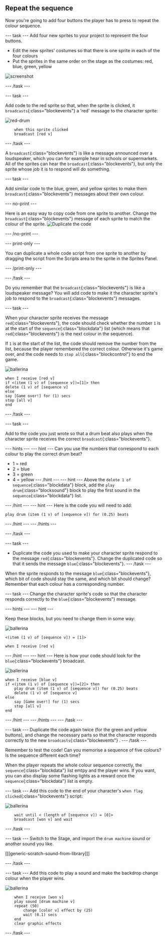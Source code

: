 ## Repeat the sequence

Now you're going to add four buttons the player has to press to repeat the colour sequence.

--- task ---
Add four new sprites to your project to represent the four buttons.
- Edit the new sprites' costumes so that there is one sprite in each of the four colours
- Put the sprites in the same order on the stage as the costumes: red, blue, green, yellow

![screenshot](images/colour-drums.png)

--- /task ---

--- task ---

Add code to the red sprite so that, when the sprite is clicked, it `broadcasts`{:class="blockevents"} a 'red' message to the character sprite:

![red-drum](images/red_drum.png)

```blocks
	when this sprite clicked
	broadcast [red v]
```
--- /task ---

A `broadcast`{:class="blockevents"} is like a message announced over a loudspeaker, which you can for example hear in schools or supermarkets. All of the sprites can hear the `broadcast`{:class="blockevents"}, but only the sprite whose job it is to respond will do something.

--- task ---

Add similar code to the blue, green, and yellow sprites to make them `broadcast`{:class="blockevents"} messages about their own colour.

--- no-print ---

Here is an easy way to copy code from one sprite to another. Change the `broadcast`{:class="blockevents"} message of each sprite to match the colour of the sprite.
![Duplicate the code](images/broadcast-duplicate.gif)

--- /no-print ---

--- print-only ---

You can duplicate a whole code script from one sprite to another by dragging the script from the Scripts area to the sprite in the Sprites Panel.

--- /print-only ---

--- /task ---

Do you remember that the `broadcast`{:class="blockevents"} is like a loudspeaker message? You will add code to make it the character sprite's job to respond to the `broadcast`{:class="blockevents"} messages.

--- task ---

When your character sprite receives the message `red`{:class="blockevents"}, the code should check whether the number `1` is at the start of the `sequence`{:class="blockdata"} list (which means that `red`{:class="blockevents"} is the next colour in the sequence).

If `1` is at the start of the list, the code should remove the number from the list, because the player remembered the correct colour. Otherwise it's game over, and the code needs to `stop all`{:class="blockcontrol"} to end the game.

![ballerina](images/ballerina.png)

```blocks
when I receive [red v]
if <(item (1 v) of [sequence v])=[1]> then
delete (1 v) of [sequence v]
else
say [Game over!] for (1) secs
stop [all v]
end
```
--- /task ---

--- task ---

Add to the code you just wrote so that a drum beat also plays when the character sprite receives the correct `broadcast`{:class="blockevents"}.

--- hints ---
--- hint ---
Can you use the numbers that correspond to each colour to play the correct drum beat?
+ 1 = red
+ 2 = blue
+ 3 = green
+ 4 = yellow
--- /hint ---
--- hint ---
Above the `delete 1 of sequence`{:class="blockdata"} block, add the `play drum`{:class="blocksound"} block to play the first sound in the `sequence`{:class="blockdata"} list.

--- /hint ---
--- hint ---
Here is the code you will need to add:

```blocks
play drum (item (1 v) of [sequence v]) for (0.25) beats
```
--- /hint ---
--- /hints ---

--- /task ---

--- task ---
+ Duplicate the code you used to make your character sprite respond to the message `red`{:class="blockevents"}. Change the duplicated code so that it sends the message `blue`{:class="blockevents"}.
--- /task ---

When the sprite responds to the message `blue`{:class="blockevents"}, which bit of code should stay the same, and which bit should change? Remember that each colour has a corresponding number.

--- task ---
Change the character sprite's code so that the character responds correctly to the `blue`{:class="blockevents"} message.

--- hints ---
--- hint ---

Keep these blocks, but you need to change them in some way:

![ballerina](images/ballerina.png)

```blocks
<(item (1 v) of [sequence v]) = [1]>

when I receive [red v]
```

--- /hint ---
--- hint ---
Here is how your code should look for the `blue`{:class="blockevents"} broadcast.

![ballerina](images/ballerina.png)

```blocks
when I receive [blue v]
if <(item (1 v) of [sequence v])=[2]> then
	play drum (item (1 v) of [sequence v]) for (0.25) beats
	delete (1 v) of [sequence v]
else
	say [Game over!] for (1) secs
	stop [all v]
end
```

--- /hint ---
--- /hints ---
--- /task ---

--- task ---
Duplicate the code again twice (for the green and yellow buttons), and change the necessary parts so that the character responds correctly to the new `broadcasts`{:class="blockevents"} .
--- /task ---

Remember to test the code! Can you memorise a sequence of five colours? Is the sequence different each time?

When the player repeats the whole colour sequence correctly, the `sequence`{:class="blockdata"} list emtpy and the player wins. If you want, you can also display some flashing lights as a reward once the `sequence`{:class="blockdata"} list is empty.

--- task ---
Add this code to the end of your character's `when flag clicked`{:class="blockevents"} script:

![ballerina](images/ballerina.png)

```blocks
	wait until < (length of [sequence v]) = [0]>
	broadcast [won v] and wait
```
--- /task ---

--- task ---
Switch to the Stage, and import the `drum machine` sound or another sound you like.

[[[generic-scratch-sound-from-library]]]

--- /task ---

--- task ---
Add this code to play a sound and make the backdrop change colour when the player wins.

![ballerina](images/stage.png)

```blocks
	when I receive [won v]
	play sound [drum machine v]
	repeat (50)
		change [color v] effect by (25)
		wait (0.1) secs
	end
	clear graphic effects
```
--- /task ---
